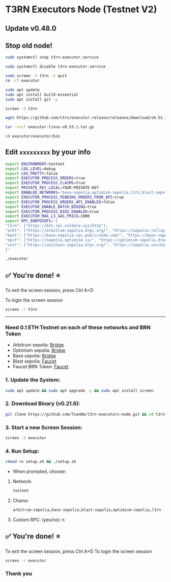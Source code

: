 # T3RN Executors Node (Testnet V2)
## Update v0.48.0
## Stop old node!
```Bash
sudo systemctl stop t3rn-executor.service
```
```Bash
sudo systemctl disable t3rn-executor.service
```
```Bash
sudo screen -S t3rn -X quit
rm -rf executor
```

```Bash
sudo apt update
sudo apt install build-essential
sudo apt install git -y
```
```Bash
screen -S t3rn
```
```Bash
wget https://github.com/t3rn/executor-release/releases/download/v0.53.1/executor-linux-v0.53.1.tar.gz
```
```Bash
tar -xvzf executor-linux-v0.53.1.tar.gz
```
```Bash
cd executor/executor/bin
```
## Edit `xxxxxxxxx` by your info
```Bash
export ENVIRONMENT=testnet
export LOG_LEVEL=debug
export LOG_PRETTY=false
export EXECUTOR_PROCESS_ORDERS=true
export EXECUTOR_PROCESS_CLAIMS=true
export PRIVATE_KEY_LOCAL=YOUR-PRIVATE-KEY
export ENABLED_NETWORKS='base-sepolia,optimism-sepolia,l2rn,blast-sepolia,arb-sepolia'
export EXECUTOR_PROCESS_PENDING_ORDERS_FROM_API=true
export EXECUTOR_PROCESS_ORDERS_API_ENABLED=false
export EXECUTOR_ENABLE_BATCH_BIDING=true
export EXECUTOR_PROCESS_BIDS_ENABLED=true
export EXECUTOR_MAX_L3_GAS_PRICE=1000
export RPC_ENDPOINTS='{
"l2rn": ["https://b2n.rpc.caldera.xyz/http"],
"arbt": ["https://arbitrum-sepolia.drpc.org/", "https://sepolia-rollup.arbitrum.io/rpc"],
"bast": ["https://base-sepolia-rpc.publicnode.com/", "https://base-sepolia.drpc.org/"],
"opst": ["https://sepolia.optimism.io/", "https://optimism-sepolia.drpc.org/"],
"unit": ["https://unichain-sepolia.drpc.org/", "https://sepolia.unichain.org/"]
}'
```
```Bash
./executor
```
## ✅ You're done! ⭐️
To exit the screen session, press Ctrl A+D

To login the screen session
```Bash
screen -r t3rn
```

------------------------------------------------------------------------------------------------------------------------
### Need 0.1 ETH Testnet on each of these networks and BRN Token
- Arbitrum sepolia:
[Bridge](https://bridge.arbitrum.io/?destinationChain=arbitrum-sepolia&sourceChain=sepolia)
- Optimism sepolia:
[Bridge](https://superbridge.app/op-sepolia)
- Base sepolia:
[Bridge](https://superbridge.app/base-sepolia)
- Blast sepolia:
[Faucet](https://blastapi.io/faucets/blastl2-testnet)
- Faucet BRN Token:
[Faucet](https://faucet.brn.t3rn.io/)

### 1. Update the System:
```Bash
sudo apt update && sudo apt upgrade -y && sudo apt install screen
```
### 2. Download Binary (v0.21.6):
```Bash
git clone https://github.com/ToanBm/t3rn-executors-node.git && cd t3rn-executors-node
```
### 3. Start a new Screen Session:
```Bash
screen -S executor
```
### 4. Run Setup:
```Bash
chmod +x setup.sh && ./setup.sh
```
- When prompted, choose:
1. Network:
   ```Bash
   testnet
   ```
3. Chains:
   ```Bash
   arbitrum-sepolia,base-sepolia,blast-sepolia,optimism-sepolia,l1rn
   ```
5. Custom RPC: (yes/no): n
## ✅ You're done! ⭐️
To exit the screen session, press Ctrl A+D
To login the screen session
```Bash
screen -r executor
```
### Thank you




